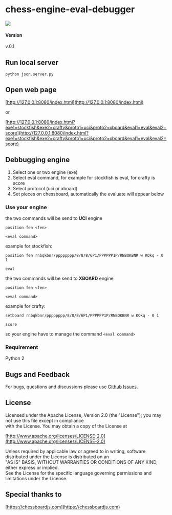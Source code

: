 

chess-engine-eval-debugger
======
<img src="http://cinnamonchess.altervista.org/web_evaluate4.gif">

#### Version
v.0.1

## Run local server
`python json.server.py`
  
## Open web page  
  
[http://127.0.0.1:8080/index.html](http://127.0.0.1:8080/index.html)

or

[http://127.0.0.1:8080/index.html?exe1=stockfish&exe2=crafty&proto1=uci&proto2=xboard&eval1=eval&eval2=score](http://127.0.0.1:8080/index.html?exe1=stockfish&exe2=crafty&proto1=uci&proto2=xboard&eval1=eval&eval2=score)


## Debbugging engine

1. Select one or two engine (exe)
2. Select eval command, for example for stockfish is eval, for crafty is score
3. Select protocol (uci or xboard)
4. Set pieces on chessboard, automatically the evaluate will appear below

### Use your engine
the two commands will be send to **UCI** engine

`position fen <fen>`  

`<eval command>`  

example for stockfish:

`position fen rnbqkbnr/pppppppp/8/8/8/6P1/PPPPPP1P/RNBQKBNR w KQkq - 0 1`

`eval`

the two commands will be send to **XBOARD** engine

`position fen <fen>`  

`<eval command>`  

example for crafty:

`setboard rnbqkbnr/pppppppp/8/8/8/6P1/PPPPPP1P/RNBQKBNR w KQkq - 0 1`

`score`

so your engine have to manage the command `<eval command>` 

  
### Requirement
Python 2

## Bugs and Feedback  
For bugs, questions and discussions please use [Github Issues](https://github.com/gekomad/chess-engine-eval-debugger/issues).  
  
## License  
  
Licensed under the Apache License, Version 2.0 (the "License"); you may not use this file except in compliance  
with the License. You may obtain a copy of the License at  
  
[http://www.apache.org/licenses/LICENSE-2.0](http://www.apache.org/licenses/LICENSE-2.0)  
  
Unless required by applicable law or agreed to in writing, software distributed under the License is distributed on an  
"AS IS" BASIS, WITHOUT WARRANTIES OR CONDITIONS OF ANY KIND, either express or implied.  
See the License for the specific language governing permissions and limitations under the License.  
  

## Special thanks to
  
[https://chessboardjs.com](https://chessboardjs.com)
